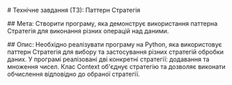 # Технічне завдання (ТЗ): Паттерн Стратегія

## Мета:
Створити програму, яка демонструє використання паттерна Стратегія для виконання різних операцій над даними.

## Опис:
Необхідно реалізувати програму на Python, яка використовує паттерн Стратегія для вибору та застосування різних стратегій обробки даних. У програмі реалізовані дві конкретні стратегії: додавання та множення чисел. Клас Context об'єднує стратегію та дозволяє виконати обчислення відповідно до обраної стратегії.

